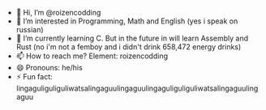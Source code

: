 - 👋 Hi, I’m @roizencodding
- 👀 I’m interested in Programming, Math and English (yes i speak on russian)
- 🌱 I’m currently learning C. But in the future in will learn Assembly and Rust (no i'm not a femboy and i didn't drink 658,472 energy drinks)
- 📫 How to reach me? Element: roizencodding
- 😄 Pronouns: he/his
- ⚡ Fun fact: lingaguliguliguliwatsalingaguulingaguulingaguliguliguliwatsalingaguulingaguu

<!---
roizencodding/roizencodding is a ✨ special ✨ repository because its `README.md` (this file) appears on your GitHub profile.
You can click the Preview link to take a look at your changes.
--->
